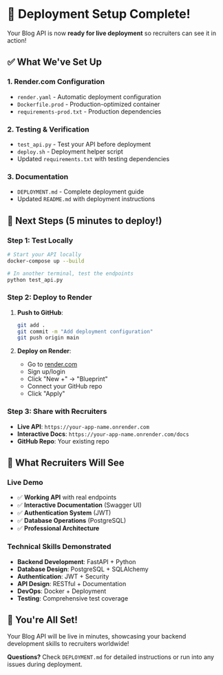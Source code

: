 # 🚀 Deployment Setup Complete!

Your Blog API is now **ready for live deployment** so recruiters can see it in action!

## ✅ **What We've Set Up**

### **1. Render.com Configuration**
- `render.yaml` - Automatic deployment configuration
- `Dockerfile.prod` - Production-optimized container
- `requirements-prod.txt` - Production dependencies

### **2. Testing & Verification**
- `test_api.py` - Test your API before deployment
- `deploy.sh` - Deployment helper script
- Updated `requirements.txt` with testing dependencies

### **3. Documentation**
- `DEPLOYMENT.md` - Complete deployment guide
- Updated `README.md` with deployment instructions

## 🎯 **Next Steps (5 minutes to deploy!)**

### **Step 1: Test Locally**
```bash
# Start your API locally
docker-compose up --build

# In another terminal, test the endpoints
python test_api.py
```

### **Step 2: Deploy to Render**
1. **Push to GitHub**:
   ```bash
   git add .
   git commit -m "Add deployment configuration"
   git push origin main
   ```

2. **Deploy on Render**:
   - Go to [render.com](https://render.com)
   - Sign up/login
   - Click "New +" → "Blueprint"
   - Connect your GitHub repo
   - Click "Apply"

### **Step 3: Share with Recruiters**
- **Live API**: `https://your-app-name.onrender.com`
- **Interactive Docs**: `https://your-app-name.onrender.com/docs`
- **GitHub Repo**: Your existing repo

## 🌟 **What Recruiters Will See**

### **Live Demo**
- ✅ **Working API** with real endpoints
- ✅ **Interactive Documentation** (Swagger UI)
- ✅ **Authentication System** (JWT)
- ✅ **Database Operations** (PostgreSQL)
- ✅ **Professional Architecture**

### **Technical Skills Demonstrated**
- **Backend Development**: FastAPI + Python
- **Database Design**: PostgreSQL + SQLAlchemy
- **Authentication**: JWT + Security
- **API Design**: RESTful + Documentation
- **DevOps**: Docker + Deployment
- **Testing**: Comprehensive test coverage

## 🎉 **You're All Set!**

Your Blog API will be live in minutes, showcasing your backend development skills to recruiters worldwide!

**Questions?** Check `DEPLOYMENT.md` for detailed instructions or run into any issues during deployment.
